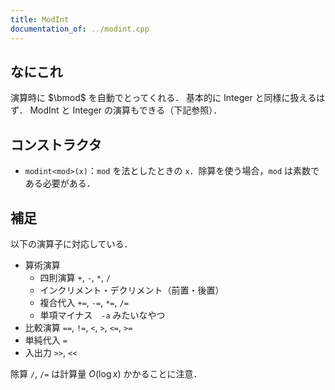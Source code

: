 ```yaml
---
title: ModInt
documentation_of: ../modint.cpp
---
```


## なにこれ
演算時に $\bmod$ を自動でとってくれる．
基本的に Integer と同様に扱えるはず．
ModInt と Integer の演算もできる（下記参照）．

## コンストラクタ
- `modint<mod>(x)`：`mod` を法としたときの `x`．除算を使う場合，`mod` は素数である必要がある．

## 補足
以下の演算子に対応している．

- 算術演算
	- 四則演算 `+`, `-`, `*`, `/`
	- インクリメント・デクリメント（前置・後置）
	- 複合代入 `+=`, `-=`, `*=`, `/=`
	- 単項マイナス　`-a` みたいなやつ
- 比較演算 `==`, `!=`, `<`, `>`, `<=`, `>=`
- 単純代入 `=`
- 入出力 `>>`, `<<`

除算 `/`, `/=` は計算量 $O(\log x)$ かかることに注意．